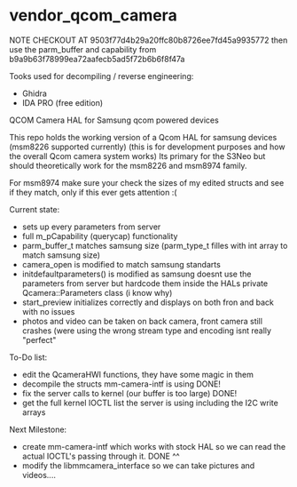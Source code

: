 # vendor_qcom_camera

NOTE CHECKOUT AT 9503f77d4b29a20ffc80b8726ee7fd45a9935772 then use the parm_buffer and capability from b9a9b63f78999ea72aafecb5ad5f72b6b6f8f47a

Tooks used for decompiling / reverse engineering:
- Ghidra
- IDA PRO (free edition)

QCOM Camera HAL for Samsung qcom powered devices

This repo holds the working version of a Qcom HAL for samsung devices (msm8226 supported currently) (this is for development purposes and how the overall Qcom camera system works)
Its primary for the S3Neo but should theoretically work for the msm8226 and msm8974 family.

For msm8974 make sure your check the sizes of my edited structs and see if they match, only if this ever gets attention :(

Current state:
- sets up every parameters from server
- full m_pCapability (querycap) functionality
- parm_buffer_t matches samsung size (parm_type_t filles with int array to match samsung size)
- camera_open is modified to match samsung standarts
- initdefaultparameters() is modified as samsung doesnt use the parameters from server but hardcode them inside the HALs private Qcamera::Parameters class (i know why)
- start_preview initializes correctly and displays on both fron and back with no issues
- photos and video can be taken on back camera, front camera still crashes (were using the wrong stream type and encoding isnt really "perfect"


To-Do list:
- edit the QcameraHWI functions, they have some magic in them
- decompile the structs mm-camera-intf is using DONE!
- fix the server calls to kernel (our buffer is too large) DONE!
- get the full kernel IOCTL list the server is using including the I2C write arrays

Next Milestone:
- create mm-camera-intf which works with stock HAL so we can read the actual IOCTL's passing through it. DONE ^^
- modify the libmmcamera_interface so we can take pictures and videos....
